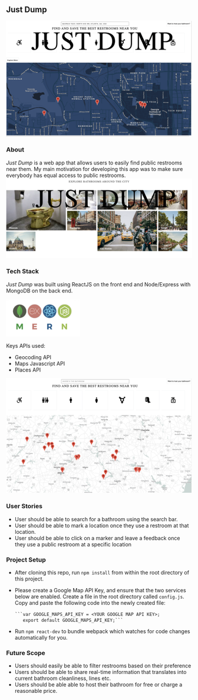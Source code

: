 ## Just Dump
![first_page](./assets/thirdpage.png)
### About
*Just Dump* is a web app that allows users to easily find public restrooms near them. My main motivation for developing this app was to make sure everybody has equal access to public restrooms.
![second_page](./assets/fourthpage.png)

### Tech Stack
*Just Dump* was built using ReactJS on the front end and Node/Express with MongoDB on the back end.

<img src="./assets/mernstack.png" alt="drawing" width="200"/>


Keys APIs used:
* Geocoding API
* Maps Javascript API
* Places API

![fifthpage](./assets/fifthpage.png)


### User Stories
* User should be able to search for a bathroom using the search bar.
* User should be able to mark a location once they use a restroom at that location.
* User should be able to click on a marker and leave a feedback once they use a public restroom at a specific location

### Project Setup
* After cloning this repo, run ```npm install``` from within the root directory of this project.
* Please create a Google Map API Key, and ensure that the two services below are enabled. Create a file in the root directory called ```config.js```. Copy and paste the following code into the newly created file:

      ```var GOOGLE_MAPS_API_KEY = <YOUR GOOGLE MAP API KEY>;
         export default GOOGLE_MAPS_API_KEY;```

* Run ```npm react-dev``` to bundle webpack which watches for code changes automatically for you.

### Future Scope

* Users should easily be able to filter restrooms based on their preference
* Users should be able to share real-time information that translates into current bathroom cleanliness, lines etc.
* Users should be able able to host their bathroom for free or charge a reasonable price.

